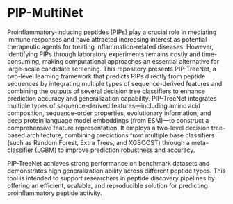 # PIP-MultiNet
Proinflammatory-inducing peptides (PIPs) play a crucial role in mediating immune responses and have attracted increasing interest as potential therapeutic agents for treating inflammation-related diseases. However, identifying PIPs through laboratory experiments remains costly and time-consuming, making computational approaches an essential alternative for large-scale candidate screening. This repository presents PIP-TreeNet, a two-level learning framework that predicts PIPs directly from peptide sequences by integrating multiple types of sequence-derived features and combining the outputs of several decision tree classifiers to enhance prediction accuracy and generalization capability.
PIP-TreeNet integrates multiple types of sequence-derived features—including amino acid composition, sequence-order properties, evolutionary information, and deep protein language model embeddings (from ESM)—to construct a comprehensive feature representation. It employs a two-level decision tree–based architecture, combining predictions from multiple base classifiers (such as Random Forest, Extra Trees, and XGBOOST) through a meta-classifier (LGBM) to improve prediction robustness and accuracy.

PIP-TreeNet achieves strong performance on benchmark datasets and demonstrates high generalization ability across different peptide types. This tool is intended to support researchers in peptide discovery pipelines by offering an efficient, scalable, and reproducible solution for predicting proinflammatory peptide activity.
